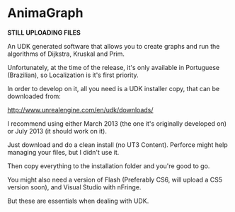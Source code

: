 AnimaGraph
==========

 **STILL UPLOADING FILES**

An UDK generated software that allows you to create graphs and run the algorithms of Dijkstra, Kruskal and Prim.

Unfortunately, at the time of the release, it's only available in Portuguese (Brazilian), so Localization is it's first priority.

In order to develop on it, all you need is a UDK installer copy, that can be downloaded from:

http://www.unrealengine.com/en/udk/downloads/

I recommend using either March 2013 (the one it's originally developed on) or July 2013 (it should work on it).

Just download and do a clean install (no UT3 Content). Perforce might help managing your files, but I didn't use it.

Then copy everything to the installation folder and you're good to go.

You might also need a version of Flash (Preferably CS6, will upload a CS5 version soon), and Visual Studio with nFringe.

But these are essentials when dealing with UDK.
